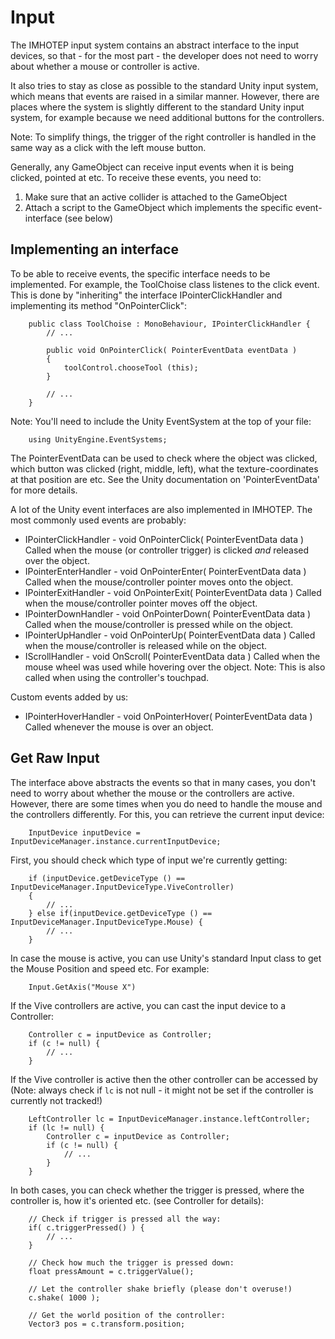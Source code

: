 Input
=================================

The IMHOTEP input system contains an abstract interface to the input devices, so that - for the most part - the developer does not need to worry about whether a mouse or controller is active.

It also tries to stay as close as possible to the standard Unity input system, which means that events are raised in a similar manner. However, there are places where the system is slightly different to the standard Unity input system, for example because we need additional buttons for the controllers.

Note: To simplify things, the trigger of the right controller is handled in the same way as a click with the left mouse button.

Generally, any GameObject can receive input events when it is being clicked, pointed at etc.
To receive these events, you need to:

1. Make sure that an active collider is attached to the GameObject
2. Attach a script to the GameObject which implements the specific event-interface (see below)



Implementing an interface
---------------------------------

To be able to receive events, the specific interface needs to be implemented. For example, the ToolChoise class listenes to the click event. This is done by "inheriting" the interface IPointerClickHandler and implementing its method "OnPointerClick":

~~~~~~~~~~~~~~~~~~~~~~~~~~~~~~~~~~~~~~~~~~~~~~~~~{.cs}
	public class ToolChoise : MonoBehaviour, IPointerClickHandler {
		// ...

		public void OnPointerClick( PointerEventData eventData )
		{
			toolControl.chooseTool (this);
		}	

		// ...
	}
~~~~~~~~~~~~~~~~~~~~~~~~~~~~~~~~~~~~~~~~~~~~~~~~~

Note: You'll need to include the Unity EventSystem at the top of your file:

~~~~~~~~~~~~~~~~~~~~~~~~~~~~~~~~~~~~~~~~~~~~~~~~~{.cs}
	using UnityEngine.EventSystems;
~~~~~~~~~~~~~~~~~~~~~~~~~~~~~~~~~~~~~~~~~~~~~~~~~

The PointerEventData can be used to check where the object was clicked, which button was clicked (right, middle, left), what the texture-coordinates at that position are etc. See the Unity documentation on 'PointerEventData' for more details.

A lot of the Unity event interfaces are also implemented in IMHOTEP. The most commonly used events are probably:

- IPointerClickHandler - void OnPointerClick( PointerEventData data )
	Called when the mouse (or controller trigger) is clicked *and* released over the object.
- IPointerEnterHandler - void OnPointerEnter( PointerEventData data )
	Called when the mouse/controller pointer moves onto the object.
- IPointerExitHandler - void OnPointerExit( PointerEventData data )
	Called when the mouse/controller pointer moves off the object.
- IPointerDownHandler - void OnPointerDown( PointerEventData data )
	Called when the mouse/controller is pressed while on the object.
- IPointerUpHandler - void OnPointerUp( PointerEventData data )
	Called when the mouse/controller is released while on the object.
- IScrollHandler - void OnScroll( PointerEventData data )
	Called when the mouse wheel was used while hovering over the object.
	Note: This is also called when using the controller's touchpad.

Custom events added by us:

- IPointerHoverHandler - void OnPointerHover( PointerEventData data )
	Called whenever the mouse is over an object.

Get Raw Input
------------------------------------
The interface above abstracts the events so that in many cases, you don't need to worry about whether the mouse or the controllers are active. However, there are some times when you do need to handle the mouse and the controllers differently. For this, you can retrieve the current input device:

~~~~~~~~~~~~~~~~~~~~~~~~~~~~~~~~~~~~~~~~~~~~~~~~~{.cs}
	InputDevice inputDevice = InputDeviceManager.instance.currentInputDevice;
~~~~~~~~~~~~~~~~~~~~~~~~~~~~~~~~~~~~~~~~~~~~~~~~~

First, you should check which type of input we're currently getting:

~~~~~~~~~~~~~~~~~~~~~~~~~~~~~~~~~~~~~~~~~~~~~~~~~{.cs}
	if (inputDevice.getDeviceType () == InputDeviceManager.InputDeviceType.ViveController) 
	{
		// ...
	} else if(inputDevice.getDeviceType () == InputDeviceManager.InputDeviceType.Mouse) {
		// ...
	}
~~~~~~~~~~~~~~~~~~~~~~~~~~~~~~~~~~~~~~~~~~~~~~~~~

In case the mouse is active, you can use Unity's standard Input class to get the Mouse Position and speed etc. For example:

~~~~~~~~~~~~~~~~~~~~~~~~~~~~~~~~~~~~~~~~~~~~~~~~~{.cs}
	Input.GetAxis("Mouse X")
~~~~~~~~~~~~~~~~~~~~~~~~~~~~~~~~~~~~~~~~~~~~~~~~~

If the Vive controllers are active, you can cast the input device to a Controller:

~~~~~~~~~~~~~~~~~~~~~~~~~~~~~~~~~~~~~~~~~~~~~~~~~{.cs}
	Controller c = inputDevice as Controller;
	if (c != null) {
		// ...
	}
~~~~~~~~~~~~~~~~~~~~~~~~~~~~~~~~~~~~~~~~~~~~~~~~~

If the Vive controller is active then the other controller can be accessed by (Note: always check if ``lc`` is not null - it might not be set if the controller is currently not tracked!)

~~~~~~~~~~~~~~~~~~~~~~~~~~~~~~~~~~~~~~~~~~~~~~~~~{.cs}
	LeftController lc = InputDeviceManager.instance.leftController;
	if (lc != null) {
		Controller c = inputDevice as Controller;
		if (c != null) {
			// ...
		}
	}
~~~~~~~~~~~~~~~~~~~~~~~~~~~~~~~~~~~~~~~~~~~~~~~~~

In both cases, you can check whether the trigger is pressed, where the controller is, how it's oriented etc. (see Controller for details):

~~~~~~~~~~~~~~~~~~~~~~~~~~~~~~~~~~~~~~~~~~~~~~~~~{.cs}
	// Check if trigger is pressed all the way:
	if( c.triggerPressed() ) {
		// ...
	}
	
	// Check how much the trigger is pressed down:
	float pressAmount = c.triggerValue();

	// Let the controller shake briefly (please don't overuse!)
	c.shake( 1000 );

	// Get the world position of the controller:
	Vector3 pos = c.transform.position;
~~~~~~~~~~~~~~~~~~~~~~~~~~~~~~~~~~~~~~~~~~~~~~~~~
